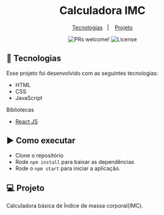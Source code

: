 <h1 align="center">
  Calculadora IMC
</h1>

<p align="center">
  <a href="#-tecnologias">Tecnologias</a>&nbsp;&nbsp;&nbsp;|&nbsp;&nbsp;&nbsp;
  <a href="#-projeto">Projeto</a>
</p>

<p align="center">
  <img src="https://img.shields.io/static/v1?label=PRs&message=welcome&color=49AA26&labelColor=000000" alt="PRs welcome!" />
  <img alt="License" src="https://img.shields.io/static/v1?label=license&message=MIT&color=49AA26&labelColor=000000">
</p>

## 🚀 Tecnologias

Esse projeto foi desenvolvido com as seguintes tecnologias:

- HTML
- CSS
- JavaScript

Bibliotecas

- [React JS](https://pt-br.reactjs.org/)

## ▶️ Como executar

- Clone o repositório
- Rode `npm install` para baixar as dependências
- Rode o `npm start` para iniciar a aplicação.

## 💻 Projeto

Calculadora básica de Índice de massa corporal(IMC).
